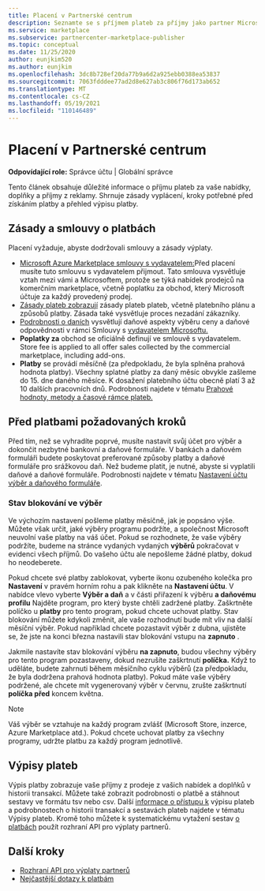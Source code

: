 ```yaml
---
title: Placení v Partnerské centrum
description: Seznamte se s příjmem plateb za příjmy jako partner Microsoftu, například prostřednictvím nabídek na komerčním marketplace, programů pobídek a Cloud Solution Provider programu. Zahrnuje zásady výplaty, stav výplaty a výpisy výplat.
ms.service: marketplace
ms.subservice: partnercenter-marketplace-publisher
ms.topic: conceptual
ms.date: 11/25/2020
author: eunjkim520
ms.author: eunjkim
ms.openlocfilehash: 3dc8b728ef20da77b9a6d2a925ebb0388ea53837
ms.sourcegitcommit: 7063fdddee77ad2d8e627ab3c806f76d173ab652
ms.translationtype: MT
ms.contentlocale: cs-CZ
ms.lasthandoff: 05/19/2021
ms.locfileid: "110146489"
---
```

# <a name="getting-paid-in-partner-center"></a>Placení v Partnerské centrum

**Odpovídající role:** Správce účtu | Globální správce

Tento článek obsahuje důležité informace o příjmu plateb za vaše nabídky, doplňky a příjmy z reklamy. Shrnuje zásady vyplácení, kroky potřebné před získáním platby a přehled výpisu platby.

## <a name="payout-policies-and-agreements"></a>Zásady a smlouvy o platbách

Placení vyžaduje, abyste dodržovali smlouvy a zásady výplaty.

- [Microsoft Azure Marketplace smlouvy s vydavatelem:](/legal/marketplace/msft-publisher-agreement)Před placení musíte tuto smlouvu s vydavatelem přijmout. Tato smlouva vysvětluje vztah mezi vámi a Microsoftem, protože se týká nabídek prodejců na komerčním marketplace, včetně poplatku za obchod, který Microsoft účtuje za každý provedený prodej.
- [Zásady plateb zobrazují](payout-policy-details.md) zásady plateb plateb, včetně platebního plánu a způsobů platby. Zásada také vysvětluje proces nezadání zákazníky.
- [Podrobnosti o daních](tax-details-marketplace.md) vysvětlují daňové aspekty výběru ceny a daňové odpovědnosti v rámci Smlouvy s [vydavatelem Microsoftu.](/legal/marketplace/msft-publisher-agreement)
- **Poplatky za** obchod se oficiálně definují ve smlouvě s vydavatelem. Store fee is applied to all offer sales collected by the commercial marketplace, including add-ons.
- **Platby** se provádí měsíčně (za předpokladu, že byla splněna prahová hodnota platby). Všechny splatné platby za daný měsíc obvykle zašleme do 15. dne daného měsíce. K dosažení platebního účtu obecně platí 3 až 10 dalších pracovních dnů. Podrobnosti najdete v tématu [Prahové hodnoty, metody a časové rámce plateb.](payment-thresholds-methods-timeframes.md)

## <a name="prerequisite-steps-before-getting-paid"></a>Před platbami požadovaných kroků

Před tím, než se vyhradíte poprvé, musíte nastavit svůj účet pro výběr a dokončit nezbytné bankovní a daňové formuláře. V bankách a daňovém formuláři budete poskytovat preferované způsoby platby a daňové formuláře pro srážkovou daň. Než budeme platit, je nutné, abyste si vyplatili daňové a daňové formuláře. Podrobnosti najdete v tématu [Nastavení účtu výběr a daňového formuláře](set-up-your-payout-account.md).

### <a name="payout-hold-status"></a>Stav blokování ve výběr

Ve výchozím nastavení pošleme platby měsíčně, jak je popsáno výše. Můžete však určit, jaké výběry programu podržíte, a společnost Microsoft neuvolní vaše platby na váš účet. Pokud se rozhodnete, že vaše výběry podržíte, budeme na stránce vydaných vydaných **výběrů** pokračovat v evidenci všech příjmů. Do vašeho účtu ale nepošleme žádné platby, dokud ho neodeberete.

Pokud chcete své platby zablokovat, vyberte ikonu ozubeného kolečka pro **Nastavení** v pravém horním rohu a pak klikněte na **Nastavení účtu**. V nabídce vlevo vyberte **Výběr a daň** a v části přiřazení k výběru **a daňovému profilu** Najděte program, pro který byste chtěli zadržené platby. Zaškrtněte políčko u **platby** pro tento program, pokud chcete uchovat platby. Stav blokování můžete kdykoli změnit, ale vaše rozhodnutí bude mít vliv na další měsíční výběr. Pokud například chcete pozastavit výběr z dubna, ujistěte se, že jste na konci března nastavili stav blokování vstupu na **zapnuto** .

Jakmile nastavíte stav blokování výběru **na zapnuto**, budou všechny výběry pro tento program pozastaveny, dokud nezrušíte zaškrtnutí **políčka.** Když to uděláte, budete zahrnuti během měsíčního cyklu výběrů (za předpokladu, že byla dodržena prahová hodnota platby). Pokud máte vaše výběry podržené, ale chcete mít vygenerovaný výběr v červnu, zrušte zaškrtnutí **políčka před** koncem května.

>[!Note]
> Váš výběr se vztahuje na každý program zvlášť (Microsoft Store, inzerce, Azure Marketplace atd.). Pokud chcete uchovat platby za všechny programy, udržte platbu za každý program jednotlivě.

## <a name="payout-statements"></a>Výpisy plateb

Výpis platby zobrazuje vaše příjmy z prodeje z vašich nabídek a doplňků v historii transakcí. Můžete také zobrazit podrobnosti o platbě a stáhnout sestavy ve formátu tsv nebo csv. Další [informace o přístupu k](payout-statement.md) výpisu plateb a podrobnostech o historii transakcí a sestavách plateb najdete v tématu Výpisy plateb. Kromě toho můžete k systematickému vytažení sestav [o platbách](https://apidocs.microsoft.com/services/partnerpayouts) použít rozhraní API pro výplaty partnerů.

## <a name="next-steps"></a>Další kroky

- [Rozhraní API pro výplaty partnerů](https://apidocs.microsoft.com/services/partnerpayouts)
- [Nejčastější dotazy k platbám](payout-faq.md)